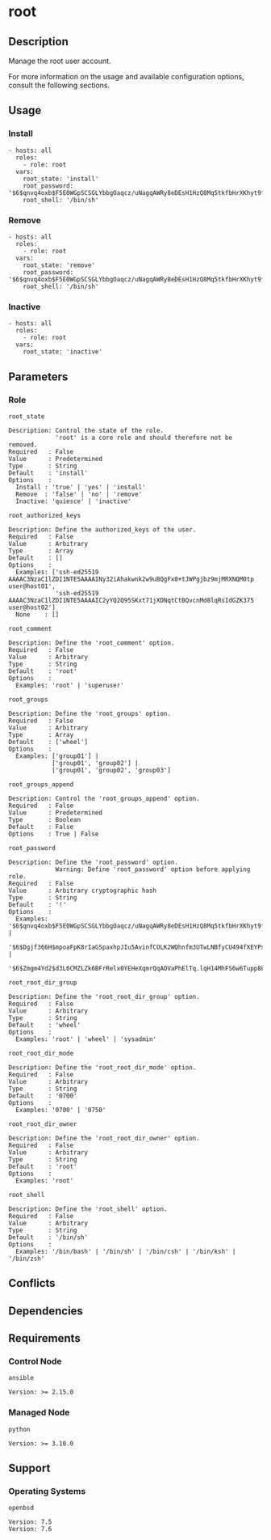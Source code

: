 # root

## Description

Manage the root user account.

For more information on the usage and available configuration options,
consult the following sections.

## Usage

### Install

```
- hosts: all
  roles:
    - role: root
  vars:
    root_state: 'install'
    root_password: '$6$qnvq4oxb$F5E0WGpSCSGLYbbgOaqcz/uNagqAWRy8eDEsH1HzQ8Mq5tkfbHrXKhyt9f8XiJpancQw8AOGLnA0ITynFIOrV1'
    root_shell: '/bin/sh'
```

### Remove

```
- hosts: all
  roles:
    - role: root
  vars:
    root_state: 'remove'
    root_password: '$6$qnvq4oxb$F5E0WGpSCSGLYbbgOaqcz/uNagqAWRy8eDEsH1HzQ8Mq5tkfbHrXKhyt9f8XiJpancQw8AOGLnA0ITynFIOrV1'
    root_shell: '/bin/sh'
```

### Inactive

```
- hosts: all
  roles:
    - role: root
  vars:
    root_state: 'inactive'
```

## Parameters

### Role

`root_state`

    Description: Control the state of the role.
                 'root' is a core role and should therefore not be removed.
    Required   : False
    Value      : Predetermined
    Type       : String
    Default    : 'install'
    Options    :
      Install : 'true' | 'yes' | 'install'
      Remove  : 'false' | 'no' | 'remove'
      Inactive: 'quiesce' | 'inactive'

`root_authorized_keys`

    Description: Define the authorized_keys of the user.
    Required   : False
    Value      : Arbitrary
    Type       : Array
    Default    : []
    Options    :
      Examples: ['ssh-ed25519 AAAAC3NzaC1lZDI1NTE5AAAAINy32iAhakwnk2w9uBQgFx8+tJWPgjbz9mjMRXNQM0tp user@host01',
                 'ssh-ed25519 AAAAC3NzaC1lZDI1NTE5AAAAIC2yYQ2Q95SKxt71jXDNqtCtBQvcnMd8lqRsIdGZK375 user@host02']
      None    : []

`root_comment`

    Description: Define the 'root_comment' option.
    Required   : False
    Value      : Arbitrary
    Type       : String
    Default    : 'root'
    Options    :
      Examples: 'root' | 'superuser'

`root_groups`

    Description: Define the 'root_groups' option.
    Required   : False
    Value      : Arbitrary
    Type       : Array
    Default    : ['wheel']
    Options    :
      Examples: ['group01'] |
                ['group01', 'group02'] |
                ['group01', 'group02', 'group03']

`root_groups_append`

    Description: Control the 'root_groups_append' option.
    Required   : False
    Value      : Predetermined
    Type       : Boolean
    Default    : False
    Options    : True | False

`root_password`

    Description: Define the 'root_password' option.
                 Warning: Define 'root_password' option before applying role.
    Required   : False
    Value      : Arbitrary cryptographic hash
    Type       : String
    Default    : '!'
    Options    :
      Examples: '$6$qnvq4oxb$F5E0WGpSCSGLYbbgOaqcz/uNagqAWRy8eDEsH1HzQ8Mq5tkfbHrXKhyt9f8XiJpancQw8AOGLnA0ITynFIOrV1' |
                '$6$Dgjf366H$mpoaFpK8rIaGSpaxhpJIu5AvinfCOLK2WQhnfm3UTwLNBfyCU494fXEYPsrUobsQ7hCcbv8GqwiJjmuhoGqL00' |
                '$6$Zmgm4Yd2$d3L6CMZLZk6BFrRelx0YEHeXqmrQqAOVaPhElTq.lqH14MhFS6w6Tupp8LJ1fjvvlicnZ4/Ok9VnC.Pvs0hsQ0'

`root_root_dir_group`

    Description: Define the 'root_root_dir_group' option.
    Required   : False
    Value      : Arbitrary
    Type       : String
    Default    : 'wheel'
    Options    :
      Examples: 'root' | 'wheel' | 'sysadmin'

`root_root_dir_mode`

    Description: Define the 'root_root_dir_mode' option.
    Required   : False
    Value      : Arbitrary
    Type       : String
    Default    : '0700'
    Options    :
      Examples: '0700' | '0750'

`root_root_dir_owner`

    Description: Define the 'root_root_dir_owner' option.
    Required   : False
    Value      : Arbitrary
    Type       : String
    Default    : 'root'
    Options    :
      Examples: 'root'

`root_shell`

    Description: Define the 'root_shell' option.
    Required   : False
    Value      : Arbitrary
    Type       : String
    Default    : '/bin/sh'
    Options    :
      Examples: '/bin/bash' | '/bin/sh' | '/bin/csh' | '/bin/ksh' | '/bin/zsh'

## Conflicts

## Dependencies

## Requirements

### Control Node

`ansible`

    Version: >= 2.15.0

### Managed Node

`python`

    Version: >= 3.10.0

## Support

### Operating Systems

`openbsd`

    Version: 7.5
    Version: 7.6
